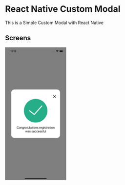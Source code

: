 # React Native Custom Modal

This is a Simple Custom Modal with React Native

## Screens

 <p>
  <img src="git/modal.png" width="200">
 </p>
